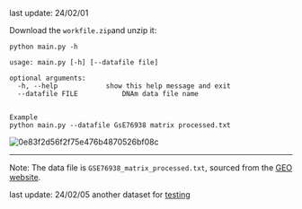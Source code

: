 last update: 24/02/01

Download the ```workfile.zip```and unzip it:

```
python main.py -h

usage: main.py [-h] [--datafile file] 

optional arguments:
  -h, --help            show this help message and exit
  --datafile FILE           DNAm data file name
  
```

```
Example
python main.py --datafile GsE76938 matrix processed.txt
```

![0e83f2d56f2f75e476b4870526bf08c](https://github.com/ApolloLSY/MLrepro_Arxiv/assets/78656349/4f8dc010-fc08-4a29-9d35-eda0210c53fc)



------------
Note: The data file is ```GSE76938_matrix_processed.txt```, sourced from the [GEO website](https://www.ncbi.nlm.nih.gov/geo/query/acc.cgi?acc=GSE76938).


last update: 24/02/05
another dataset for [testing](https://www.ncbi.nlm.nih.gov/geo/query/acc.cgi)
